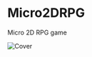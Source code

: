 # Micro2DRPG
Micro 2D RPG game

![Cover](https://raw.githubusercontent.com/SapphireEngine/Bernkastel/master/Qlxb443Qh4s.jpg)